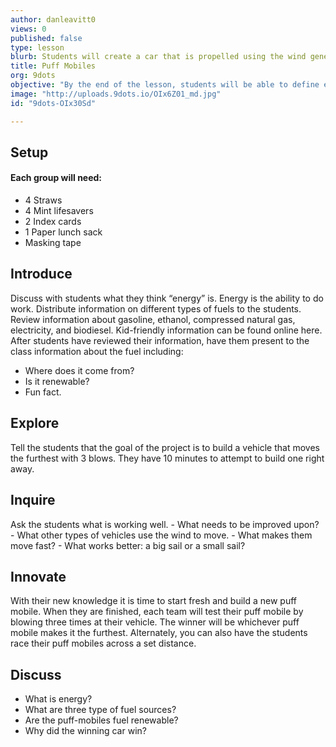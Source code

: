 ```yaml
---
author: danleavitt0
views: 0
published: false
type: lesson
blurb: Students will create a car that is propelled using the wind generate through blowing air at it.
title: Puff Mobiles
org: 9dots
objective: "By the end of the lesson, students will be able to define energy, list three types of fuel, and demonstrate learning by making a puff mobile."
image: "http://uploads.9dots.io/OIx6Z01_md.jpg"
id: "9dots-OIx30Sd"

---
```


## Setup
#### Each group will need: 
- 4 Straws
- 4 Mint lifesavers
- 2 Index cards
- 1 Paper lunch sack
- Masking tape

## Introduce
Discuss with students what they think “energy” is.  Energy is the ability to do work. Distribute information on different types of fuels to the students.  Review information about gasoline, ethanol, compressed natural gas, electricity, and biodiesel.  Kid-friendly information can be found online here.  After students have reviewed their information, have them present to the class information about the fuel including:
- Where does it come from?
- Is it renewable?
- Fun fact.

## Explore
Tell the students that the goal of the project is to build a vehicle that moves the furthest with 3 blows.  They have 10 minutes to attempt to build one right away.

## Inquire
Ask the students what is working well. 
	- What needs to be improved upon? 
    - What other types of vehicles use the wind to move. 
    - What makes them move fast? 
	- What works better: a big sail or a small sail?

## Innovate
With their new knowledge it is time to start fresh and build a new puff mobile. When they are finished, each team will test their puff mobile by blowing three times at their vehicle. The winner will be whichever puff mobile makes it the furthest. Alternately, you can also have the students race their puff mobiles across a set distance.

## Discuss
- What is energy?
- What are three type of fuel sources?
- Are the puff-mobiles fuel renewable?
- Why did the winning car win?
